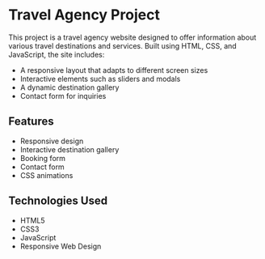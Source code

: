 # Travel Agency Project

This project is a travel agency website designed to offer information about various travel destinations and services. Built using HTML, CSS, and JavaScript, the site includes:

- A responsive layout that adapts to different screen sizes
- Interactive elements such as sliders and modals
- A dynamic destination gallery
- Contact form for inquiries

## Features

- Responsive design
- Interactive destination gallery
- Booking form
- Contact form
- CSS animations

## Technologies Used

- HTML5
- CSS3
- JavaScript
- Responsive Web Design
